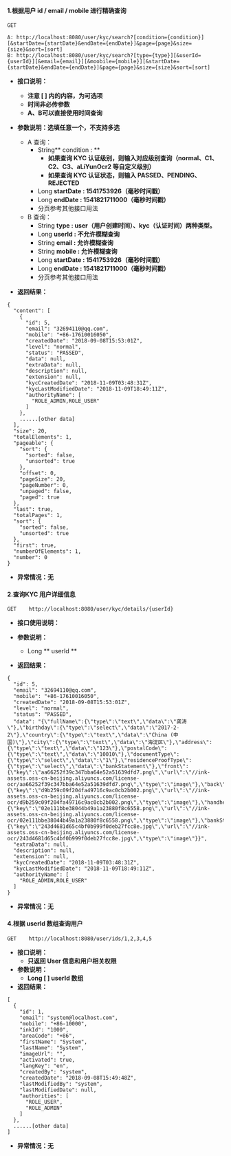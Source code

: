 #### 1.根据用户 id / email / mobile 进行精确查询

```
GET    

A: http://localhost:8080/user/kyc/search?[condition={condition}][&startDate={startDate}&endDate={endDate}]&page={page}&size={size}&sort=[sort]
B: http://localhost:8080/user/kyc/search?[type={type}][&userId={userId}][&email={email}][&moobile={mobile}][&startDate={startDate}&endDate={endDate}]&page={page}&size={size}&sort=[sort]
```

* **接口说明：**

  * **注意 \[ \] 内的内容，为可选项**
  * **时间非必传参数**
  * **A、B可以直接使用时间查询**

* **参数说明：选填任意一个，不支持多选**

  * A 查询：
    * String** condition : **
      * **如果查询 KYC 认证级别，则输入对应级别查询（normal、C1、C2、C3、aLiYunOcr2 等自定义级别）**
      * **如果查询 KYC 认证状态，则输入 PASSED、PENDING、REJECTED**
    * Long **startDate : 1541753926（毫秒时间戳）**
    * Long **endDate : 1541821711000（毫秒时间戳）**
    * 分页参考其他接口用法
  * B 查询：
    * String **type : user（用户创建时间）、kyc（认证时间）两种类型。**
    * Long **userId : 不允许模糊查询**
    * String **email : 允许模糊查询**
    * String **mobile : 允许模糊查询**
    * Long **startDate : 1541753926（毫秒时间戳）**
    * Long **endDate : 1541821711000（毫秒时间戳）**
    * 分页参考其他接口用法

* **返回结果：**

```
{
  "content": [
    {
      "id": 5,
      "email": "32694110@qq.com",
      "mobile": "+86-17610016050",
      "createdDate": "2018-09-08T15:53:01Z",
      "level": "normal",
      "status": "PASSED",
      "data": null,
      "extraData": null,
      "description": null,
      "extension": null,
      "kycCreatedDate": "2018-11-09T03:48:31Z",
      "kycLastModifiedDate": "2018-11-09T18:49:11Z",
      "authorityName": [
        "ROLE_ADMIN,ROLE_USER"
      ]
    },
    ......[other data]
  ],
  "size": 20,
  "totalElements": 1,
  "pageable": {
    "sort": {
      "sorted": false,
      "unsorted": true
    },
    "offset": 0,
    "pageSize": 20,
    "pageNumber": 0,
    "unpaged": false,
    "paged": true
  },
  "last": true,
  "totalPages": 1,
  "sort": {
    "sorted": false,
    "unsorted": true
  },
  "first": true,
  "numberOfElements": 1,
  "number": 0
}
```

* **异常情况：无**

#### 2.查询KYC 用户详细信息

```
GET    http://localhost:8080/user/kyc/details/{userId}
```

* **接口使用说明：**

* **参数说明：**

  * Long ** userId **

* **返回结果：**

```
{
  "id": 5,
  "email": "32694110@qq.com",
  "mobile": "+86-17610016050",
  "createdDate": "2018-09-08T15:53:01Z",
  "level": "normal",
  "status": "PASSED",
  "data": "{\"fullName\":{\"type\":\"text\",\"data\":\"龚涛\"},\"birthday\":{\"type\":\"select\",\"data\":\"2017-2-2\"},\"country\":{\"type\":\"text\",\"data\":\"China (中国)\"},\"city\":{\"type\":\"text\",\"data\":\"海淀区\"},\"address\":{\"type\":\"text\",\"data\":\"123\"},\"postalCode\":{\"type\":\"text\",\"data\":\"10010\"},\"documentType\":{\"type\":\"select\",\"data\":\"1\"},\"residenceProofType\":{\"type\":\"select\",\"data\":\"bankStatement\"},\"front\":{\"key\":\"aa66252f39c347bba64e52a51639dfd7.png\",\"url\":\"//ink-assets.oss-cn-beijing.aliyuncs.com/license-ocr/aa66252f39c347bba64e52a51639dfd7.png\",\"type\":\"image\"},\"back\":{\"key\":\"d9b259c09f204fa49716c9ac0cb2b002.png\",\"url\":\"//ink-assets.oss-cn-beijing.aliyuncs.com/license-ocr/d9b259c09f204fa49716c9ac0cb2b002.png\",\"type\":\"image\"},\"handheld\":{\"key\":\"02e111bbe38044b49a1a23880f8c6558.png\",\"url\":\"//ink-assets.oss-cn-beijing.aliyuncs.com/license-ocr/02e111bbe38044b49a1a23880f8c6558.png\",\"type\":\"image\"},\"bankStatement\":{\"key\":\"243d4681d65c4bf0b999f0deb27fcc8e.jpg\",\"url\":\"//ink-assets.oss-cn-beijing.aliyuncs.com/license-ocr/243d4681d65c4bf0b999f0deb27fcc8e.jpg\",\"type\":\"image\"}}",
  "extraData": null,
  "description": null,
  "extension": null,
  "kycCreatedDate": "2018-11-09T03:48:31Z",
  "kycLastModifiedDate": "2018-11-09T18:49:11Z",
  "authorityName": [
    "ROLE_ADMIN,ROLE_USER"
  ]
}
```

* **异常情况：无**

#### 4.根据 userId 数组查询用户

```
GET    http://localhost:8080/user/ids/1,2,3,4,5
```

* **接口说明：**
  * **只返回 User 信息和用户相关权限**
* **参数说明：**
  * **Long \[ \]  userId 数组**
* **返回结果：**

```
[
  {
    "id": 1,
    "email": "system@localhost.com",
    "mobile": "+86-10000",
    "inkId": "1000",
    "areaCode": "+86",
    "firstName": "System",
    "lastName": "System",
    "imageUrl": "",
    "activated": true,
    "langKey": "en",
    "createdBy": "system",
    "createdDate": "2018-09-08T15:49:48Z",
    "lastModifiedBy": "system",
    "lastModifiedDate": null,
    "authorities": [
      "ROLE_USER",
      "ROLE_ADMIN"
    ]
  },
  ......[other data]
]
```

* **异常情况：无**



